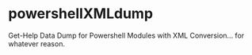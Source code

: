 # powershellXMLdump
Get-Help Data Dump for Powershell Modules with XML Conversion... for whatever reason.
